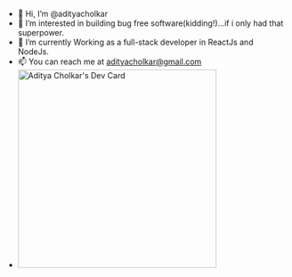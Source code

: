 - 👋 Hi, I’m @adityacholkar
- 👀 I’m interested in building bug free software(kidding!)...if i only had that superpower.
- 🌱 I’m currently Working as a full-stack developer in ReactJs and NodeJs.
- 📫 You can reach me at adityacholkar@gmail.com
- <a href="https://app.daily.dev/adityacholkar"><img src="https://api.daily.dev/devcards/v2/TvZLn2BFy.png?r=ktn&type=default" width="356" alt="Aditya Cholkar's Dev Card"/></a>

<!---
adityacholkar/adityacholkar is a ✨ special ✨ repository because its `README.md` (this file) appears on your GitHub profile.
You can click the Preview link to take a look at your changes.
--->

